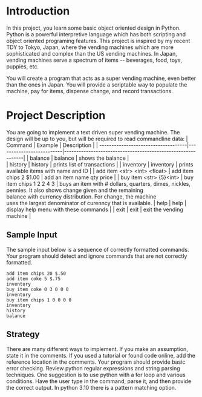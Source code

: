 # Introduction
In this project, you learn some basic object oriented design in Python.  Python is a powerful interpretive language which has both scripting and object oriented programing features.  This project is inspired by my recent TDY to Tokyo, Japan, where the vending machines which are more sophisticated and complex than the US vending machines.  In Japan, vending machines serve a spectrum of items -- beverages, food, toys, puppies, etc.  

You will create a program that acts as a super vending machine, even better than the ones in Japan.  You will provide a scriptable way to populate the machine, pay for items, dispense change, and record transactions.  

# Project Description

You are going to implement a text driven super vending machine.  The design will be up to you, but will be required to read commandline data:
| Command                             | Example                  | Description                                                 |
| ------------------------------------|--------------------------|-------------------------------------------------------------| 
| balance                             | balance                  | shows the balance                                           |    
| history                             | history                  | prints list of transactions                                 |
| inventory                           | inventory                | prints available items with name and ID                     |
| add item \<str\> \<int\> \<float\>  | add item chips 2 $1.00   | add an item name qty price                                  |
| buy item \<str\> \{5\}\<int\>       | buy item chips 1 2 2 4 3 | buys an item with \# dollars, quarters, dimes, nickles, <br> pennies. It also shows change given and the remaining <br> balance with currency distribution.  For change, the machine <br> uses the largest denominator of curenncy that is available.
| help                                | help                     | display help menu with these commands                       |
| exit                                | exit                     | exit the vending machine                                    |


## Sample Input

The sample input below is a sequence of correctly formatted commands. Your program should detect and ignore commands that are not correctly formatted.  

    add item chips 20 $.50  
    add item coke 5 $.75  
    inventory  
    buy item coke 0 3 0 0 0  
    inventory  
    buy item chips 1 0 0 0 0  
    inventory  
    history  
    balance

## Strategy
There are many different ways to implement.  If you make an assumption, state it in the comments.  If you used a tutorial or found code online, add the reference location in the comments. Your program should provide basic error checking.  Review python regular expressions and string parsing techniques.  One suggestion is to use python with a for loop and various conditions. Have the user type in the command, parse it, and then provide the correct output.  In python 3.10 there is a pattern matching option.  

